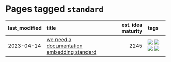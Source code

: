# Pages tagged `standard`

|last_modified|title|est. idea maturity|tags
|:---|:---|---:|:---|
|2023-04-14|[we need a documentation embedding standard](../doc-embed-standard.md)|2245|[![](https://img.shields.io/badge/tag-accessibility-1614f8)](../tags/accessibility.md) [![](https://img.shields.io/badge/tag-documentation-3c7f53)](../tags/documentation.md) [![](https://img.shields.io/badge/tag-standard-22d494)](../tags/standard.md) [![](https://img.shields.io/badge/tag-tooling-53417a)](../tags/tooling.md)|
